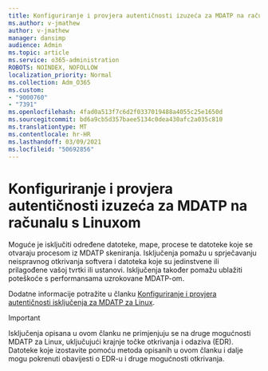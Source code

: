 ```yaml
---
title: Konfiguriranje i provjera autentičnosti izuzeća za MDATP na računalu s Linuxom
ms.author: v-jmathew
author: v-jmathew
manager: dansimp
audience: Admin
ms.topic: article
ms.service: o365-administration
ROBOTS: NOINDEX, NOFOLLOW
localization_priority: Normal
ms.collection: Adm_O365
ms.custom:
- "9000760"
- "7391"
ms.openlocfilehash: 4fad0a513f7c6d2f0337019488a4055c25e1650d
ms.sourcegitcommit: bd6a9cb5d357baee5134c0dea430afc2a035c810
ms.translationtype: MT
ms.contentlocale: hr-HR
ms.lasthandoff: 03/09/2021
ms.locfileid: "50692856"
---
```

# <a name="configure-and-validate-exclusions-for-mdatp-on-a-linux-machine"></a>Konfiguriranje i provjera autentičnosti izuzeća za MDATP na računalu s Linuxom

Moguće je isključiti određene datoteke, mape, procese te datoteke koje se otvaraju procesom iz MDATP skeniranja. Isključenja pomažu u sprječavanju neispravnog otkrivanja softvera i datoteka koje su jedinstvene ili prilagođene vašoj tvrtki ili ustanovi. Isključenja također pomažu ublažiti poteškoće s performansama uzrokovane MDATP-om.

Dodatne informacije potražite u članku [Konfiguriranje i provjera autentičnosti isključenja za MDATP za Linux](https://go.microsoft.com/fwlink/?linkid=2144517).

> [!IMPORTANT]
> Isključenja opisana u ovom članku ne primjenjuju se na druge mogućnosti MDATP za Linux, uključujući krajnje točke otkrivanja i odaziva (EDR). Datoteke koje izostavite pomoću metoda opisanih u ovom članku i dalje mogu pokrenuti obavijesti o EDR-u i druge mogućnosti otkrivanja.
